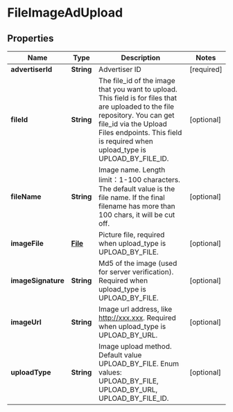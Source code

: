 # FileImageAdUpload

## Properties
Name | Type | Description | Notes
------------ | ------------- | ------------- | -------------
**advertiserId** | **String** | Advertiser ID |[required]  
**fileId** | **String** | The file_id of the image that you want to upload. This field is for files that are uploaded to the file repository. You can get file_id via the Upload Files endpoints. This field is required when upload_type is UPLOAD_BY_FILE_ID. |  [optional]
**fileName** | **String** | Image name. Length limit：1-100 characters. The default value is the file name. If the final filename has more than 100 chars, it will be cut off. |  [optional]
**imageFile** | [**File**](File.md) | Picture file, required when upload_type is UPLOAD_BY_FILE. |  [optional]
**imageSignature** | **String** | Md5 of the image (used for server verification). Required when upload_type is UPLOAD_BY_FILE. |  [optional]
**imageUrl** | **String** | Image url address, like http://xxx.xxx. Required when upload_type is UPLOAD_BY_URL. |  [optional]
**uploadType** | **String** | Image upload method. Default value UPLOAD_BY_FILE.   Enum values: UPLOAD_BY_FILE, UPLOAD_BY_URL, UPLOAD_BY_FILE_ID. |  [optional]
